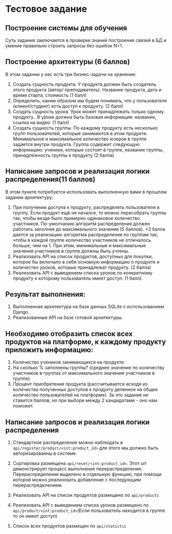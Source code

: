 # Тестовое задание
## Построение системы для обучения
Суть задания заключается в проверке знаний построения связей в БД и умение правильно строить запросы без ошибок N+1.

## Построение архитектуры (6 баллов)
В этом задании у нас есть три бизнес-задачи на хранение:
1. Создать сущность продукта. У продукта должен быть создатель этого продукта (автор/ преподаватель). Название продукта, дата и время старта, стоимость (1 балл)
2. Определить, каким образом мы будем понимать, что у пользователя (клиент/студент) есть доступ к продукту. (2 балл)
3. Создать сущность урока. Урок может принадлежать только одному продукту.. В уроке должна быть базовая информация: название, ссылка на видео. (1 балл)
4. Создать сущность группы. По каждому продукту есть несколько групп пользователей, которые занимаются в этом продукте. Минимальное и максимальное количество юзеров в группе задается внутри продукта. Группа содержит следующую информацию: ученики, которые состоят в группе, название группы, принадлежность группы к продукту (2 балла)

## Написание запросов и реализация логики распределения(11 баллов)
В этом пункте потребуется использовать выполненную вами в прошлом задании архитектуру:
1. При получении доступа к продукту, распределять пользователя в группу. Если продукт ещё не начался, то можно пересобрать группы так, чтобы везде было примерно одинаковое количество участников.
По-умолчанию алгоритм распределения должен работать заполняя до максимального значения (5 баллов).
+3 балла дается за реализацию алгоритма распределения по группам так, чтобы в каждой группе количество участников не отличалось больше, чем на 1. При этом, минимальные и максимальные значения участников в группе должны быть учтены.
2. Реализовать АРІ на список продуктов, доступных для покупки, которое бы включало в себя основную информацию о продукте и количество уроков, которые принадлежат продукту. (2 балла)
3. Реализовать АРІ с выведением списка уроков по конкретному продукту к которому пользователь имеет доступ. (1 балл).


## Результат выполнения:
1. Выполненная архитектура на базе данных SQLite с использованием Django.
2. Реализованные АРІ на базе готовой архитектуры.

## Необходимо отобразить список всех продуктов на платформе, к каждому продукту приложить информацию:
1. Количество учеников занимающихся на продукте.
2. На сколько % заполнены группы? (среднее значение по количеству участников в группах от максимального значения участников в группе).
3. Процент приобретения продукта (рассчитывается исходя из количества полученных доступов к продукту деленное на общее количество пользователей на платформе).
За это задание не ставится баллов, но при выборе между 2 кандидатами - оно нам поможет.

## Написание запросов и реализация логики распределения

1. Стандартное распределение можно наблюдать в ```api/register/product/<int:product_id>``` для этого мы должно быть авторизированны в системе.

2. Сортировка размещена ```api/reset/<int:product_id>```. Этот url демонстрирует процесс выполнения перераспределения. Перераспределения выделено в отдельную функцию, при помощи которой можно реализовать добавление с последующим перераспределением.

3. Реализовать АРІ на список продуктов размещено по ```api/products```

4. Реализовать АРІ с выведением списка уроков размещено по ```api/product/<int:product_id>```(Если пользователь находится в группе то он имеет доступ)

5. Список всех продуктов размещен по ```api/statictic```
